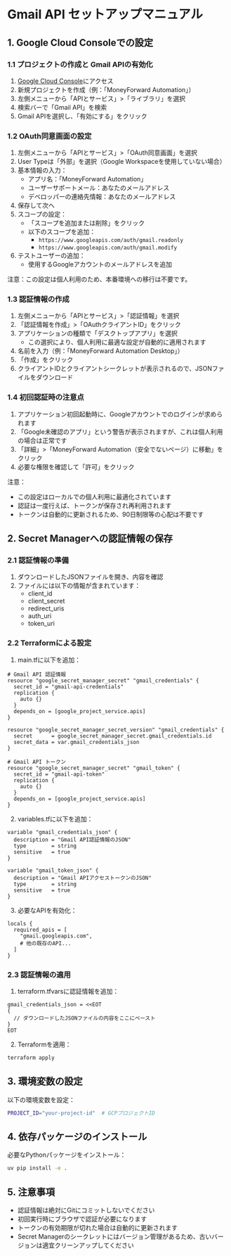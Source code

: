 # Gmail API セットアップマニュアル

## 1. Google Cloud Consoleでの設定

### 1.1 プロジェクトの作成と Gmail APIの有効化

1. [Google Cloud Console](https://console.cloud.google.com/)にアクセス
2. 新規プロジェクトを作成（例：「MoneyForward Automation」）
3. 左側メニューから「APIとサービス」>「ライブラリ」を選択
4. 検索バーで「Gmail API」を検索
5. Gmail APIを選択し、「有効にする」をクリック

### 1.2 OAuth同意画面の設定

1. 左側メニューから「APIとサービス」>「OAuth同意画面」を選択
2. User Typeは「外部」を選択（Google Workspaceを使用していない場合）
3. 基本情報の入力：
   - アプリ名：「MoneyForward Automation」
   - ユーザーサポートメール：あなたのメールアドレス
   - デベロッパーの連絡先情報：あなたのメールアドレス
4. 保存して次へ
5. スコープの設定：
   - 「スコープを追加または削除」をクリック
   - 以下のスコープを追加：
     - `https://www.googleapis.com/auth/gmail.readonly`
     - `https://www.googleapis.com/auth/gmail.modify`
6. テストユーザーの追加：
   - 使用するGoogleアカウントのメールアドレスを追加
   
注意：この設定は個人利用のため、本番環境への移行は不要です。

### 1.3 認証情報の作成

1. 左側メニューから「APIとサービス」>「認証情報」を選択
2. 「認証情報を作成」>「OAuthクライアントID」をクリック
3. アプリケーションの種類で「デスクトップアプリ」を選択
   - この選択により、個人利用に最適な設定が自動的に適用されます
4. 名前を入力（例：「MoneyForward Automation Desktop」）
5. 「作成」をクリック
6. クライアントIDとクライアントシークレットが表示されるので、JSONファイルをダウンロード

### 1.4 初回認証時の注意点

1. アプリケーション初回起動時に、Googleアカウントでのログインが求められます
2. 「Google未確認のアプリ」という警告が表示されますが、これは個人利用の場合は正常です
3. 「詳細」>「MoneyForward Automation（安全でないページ）に移動」をクリック
4. 必要な権限を確認して「許可」をクリック

注意：
- この設定はローカルでの個人利用に最適化されています
- 認証は一度行えば、トークンが保存され再利用されます
- トークンは自動的に更新されるため、90日制限等の心配は不要です

## 2. Secret Managerへの認証情報の保存

### 2.1 認証情報の準備

1. ダウンロードしたJSONファイルを開き、内容を確認
2. ファイルには以下の情報が含まれています：
   - client_id
   - client_secret
   - redirect_uris
   - auth_uri
   - token_uri

### 2.2 Terraformによる設定

1. main.tfに以下を追加：
```hcl
# Gmail API 認証情報
resource "google_secret_manager_secret" "gmail_credentials" {
  secret_id = "gmail-api-credentials"
  replication {
    auto {}
  }
  depends_on = [google_project_service.apis]
}

resource "google_secret_manager_secret_version" "gmail_credentials" {
  secret      = google_secret_manager_secret.gmail_credentials.id
  secret_data = var.gmail_credentials_json
}

# Gmail API トークン
resource "google_secret_manager_secret" "gmail_token" {
  secret_id = "gmail-api-token"
  replication {
    auto {}
  }
  depends_on = [google_project_service.apis]
}
```

2. variables.tfに以下を追加：
```hcl
variable "gmail_credentials_json" {
  description = "Gmail API認証情報のJSON"
  type        = string
  sensitive   = true
}

variable "gmail_token_json" {
  description = "Gmail APIアクセストークンのJSON"
  type        = string
  sensitive   = true
}
```

3. 必要なAPIを有効化：
```hcl
locals {
  required_apis = [
    "gmail.googleapis.com",
    # 他の既存のAPI...
  ]
}
```

### 2.3 認証情報の適用

1. terraform.tfvarsに認証情報を追加：
```hcl
gmail_credentials_json = <<EOT
{
  // ダウンロードしたJSONファイルの内容をここにペースト
}
EOT
```

2. Terraformを適用：
```bash
terraform apply
```

## 3. 環境変数の設定

以下の環境変数を設定：

```bash
PROJECT_ID="your-project-id"  # GCPプロジェクトID
```

## 4. 依存パッケージのインストール

必要なPythonパッケージをインストール：

```bash
uv pip install -e .
```

## 5. 注意事項

- 認証情報は絶対にGitにコミットしないでください
- 初回実行時にブラウザで認証が必要になります
- トークンの有効期限が切れた場合は自動的に更新されます
- Secret Managerのシークレットにはバージョン管理があるため、古いバージョンは適宜クリーンアップしてください

